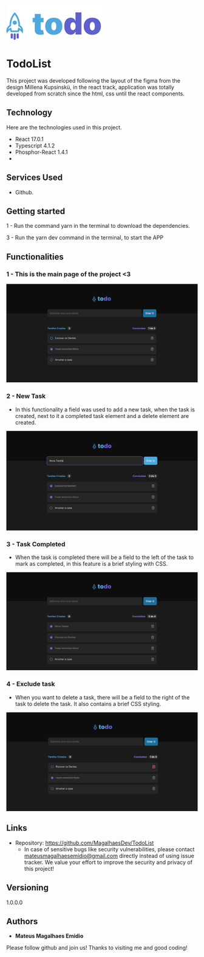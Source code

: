 ![Logo of the project](https://github.com/MagalhaesDev/TodoList/blob/main/src/assets/logo.svg)

# TodoList

This project was developed following the layout of the figma from the design Millena Kupsinskü, in the react track, application was totally developed from scratch since the html, css until the react components.

## Technology 

Here are the technologies used in this project.

* React 17.0.1
* Typescript 4.1.2
* Phosphor-React 1.4.1
* 
## Services Used

* Github.

## Getting started
 
1 - Run the command yarn in the terminal to download the dependencies.

3 - Run the yarn dev command in the terminal, to start the APP

## Functionalities

### 1 - This is the main page of the project <3 

![Homepage image](https://github.com/MagalhaesDev/TodoList/blob/main/Readme/main.png)

### 2 - New Task 

* In this functionality a field was used to add a new task, when the task is created, next to it a completed task element and a delete element are created.

![Task](https://github.com/MagalhaesDev/TodoList/blob/main/Readme/new-task.png)

### 3 - Task Completed

* When the task is completed there will be a field to the left of the task to mark as completed, in this feature is a brief styling with CSS.

![Task-Completed](https://github.com/MagalhaesDev/TodoList/blob/main/Readme/task-completed.png)

### 4 - Exclude task

* When you want to delete a task, there will be a field to the right of the task to delete the task. It also contains a brief CSS styling.

![Exclude-Task](https://github.com/MagalhaesDev/TodoList/blob/main/Readme/delete-task.png)

## Links
  - Repository: https://github.com/MagalhaesDev/TodoList
    - In case of sensitive bugs like security vulnerabilities, please contact
      mateusmagalhaesemidio@gmail.com directly instead of using issue tracker. We value your effort
      to improve the security and privacy of this project!

  ## Versioning

  1.0.0.0


  ## Authors

  * **Mateus Magalhaes Emidio** 

  Please follow github and join us!
  Thanks to visiting me and good coding!
